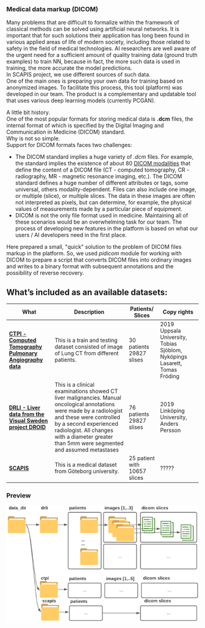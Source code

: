 ### Medical data markup (DICOM)
Many problems that are difficult to formalize within the framework of classical methods can be solved using artificial neural networks. 
It is important that for such solutions their application has long been found in various applied areas of life of modern society,
including those related to safety in the field of medical technologies. AI researchers are well aware of the urgent need 
for a sufficient amount of quality training data (ground truth examples) to train NN, because in fact, the more such data 
is used in training, the more accurate the model predictions.<br> 
In SCAPIS project, we use different sources of such data.<br> 
One of the main ones is preparing your own data for training based on anonymized images. To facilitate this process, this tool (platform) was developed in our team.
The product is a complementary and updatable tool that uses various deep learning models (currently PCGAN).

A little bit history. <br>
One of the most popular formats for storing medical data is **.dcm** files, the internal format of which is specified by the Digital Imaging and Communication in Medicine (DICOM) standard.<br>
Why is not so simple. <br>
Support for DICOM formats faces two challenges:
- The DICOM standard implies a huge variety of *.dcm* files. 
For example, the standard implies the existence of about 80 [DICOM modalities](https://dicom.innolitics.com/ciods/cr-image/general-series/00080060) that define the content of a DICOM file 
(CT - computed tomography, CR - radiography, MR - magnetic resonance imaging, etc.). The DICOM standard defines a huge number of different attributes or tags, some universal, others modality-dependent.
Files can also include one image, or multiple (slice), or multiple slices. The data in these images are often not interpreted as pixels, but can determine, for example, the physical values ​​of measurements made by a particular piece of equipment.<br>
- DICOM is not the only file format used in medicine. Maintaining all of these scenarios would be an overwhelming task for our team. The process of developing new features in the platform is based on what our users / AI developers need in the first place.<br>

Here prepared a small, "quick" solution to the problem of DICOM files markup in the platform.
So, we used *pidicom* module for working with DICOM to prepare a script that converts DICOM files into ordinary images and writes to a binary format with subsequent annotations and the possibility of reverse recovery.


## What’s included as an available datasets:

| What | Description | Patients/ Slices| Copy rights|
| ------- | ------- | ------- |------- |
| **[CTPI - Computed Tomography Pulmonary Angiography data](https://datahub.aida.scilifelab.se/10.23698/aida/ctpa)** | This is a train and testing dataset consisted of image of Lung CT from different patients.<br> |30 patients 29827 slises|2019 Uppsala University, Tobias Sjöblom, Nyköpings Lasarett, Tomas Fröding |
| **[DRLI - Liver data from the Visual Sweden project DROID](https://datahub.aida.scilifelab.se/10.23698/aida/drli)** | This is a clinical examinations showed CT liver malignancies. Manual oncological annotations were made by a radiologist and these were controlled by a second experienced radiologist. All changes with a diameter greater than 5mm were segmented and assumed metastases  |76 patients 29827 slises|2019 Linköping University, Anders Persson|
| **[SCAPIS]()** | This is a medical dataset from Göteborg university.  |25 patient with 10657 slices  | ?????|

### Preview

![](/img/BlankDiagram.png)




